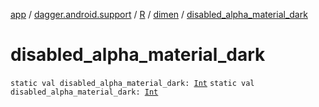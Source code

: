 [app](../../../index.md) / [dagger.android.support](../../index.md) / [R](../index.md) / [dimen](index.md) / [disabled_alpha_material_dark](./disabled_alpha_material_dark.md)

# disabled_alpha_material_dark

`static val disabled_alpha_material_dark: `[`Int`](https://kotlinlang.org/api/latest/jvm/stdlib/kotlin/-int/index.html)
`static val disabled_alpha_material_dark: `[`Int`](https://kotlinlang.org/api/latest/jvm/stdlib/kotlin/-int/index.html)